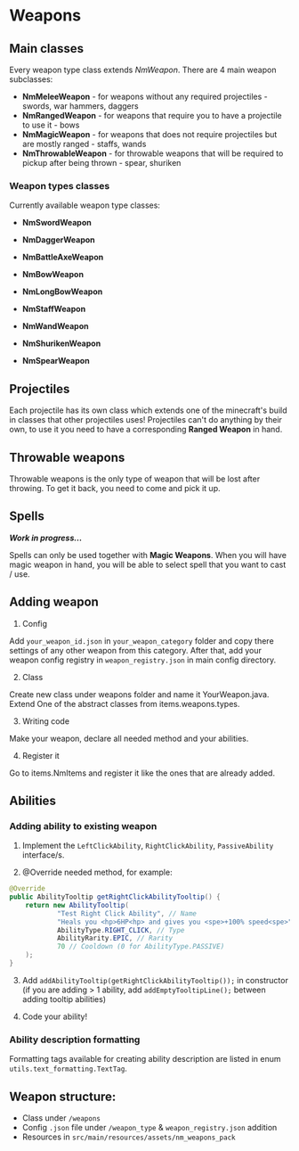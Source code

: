 # Weapons

## Main classes 
Every weapon type class extends *NmWeapon*.
There are 4 main weapon subclasses:

* **NmMeleeWeapon** - for weapons without any required projectiles - swords, war hammers, daggers
* **NmRangedWeapon** - for weapons that require you to have a projectile to use it - bows
* **NmMagicWeapon** - for weapons that does not require projectiles but are mostly ranged - staffs, wands
* **NmThrowableWeapon** - for throwable weapons that will be required to pickup after being thrown - spear, shuriken

### Weapon types classes

Currently available weapon type classes:

* **NmSwordWeapon**
* **NmDaggerWeapon**
* **NmBattleAxeWeapon**

* **NmBowWeapon**
* **NmLongBowWeapon**
  
* **NmStaffWeapon**
* **NmWandWeapon**
  
* **NmShurikenWeapon**
* **NmSpearWeapon**

## Projectiles

Each projectile has its own class which extends one of the minecraft's build in
classes that other projectiles uses! Projectiles can't do anything by their own,
to use it you need to have a corresponding **Ranged Weapon** in hand.

## Throwable weapons

Throwable weapons is the only type of weapon that will be lost after throwing.
To get it back, you need to come and pick it up.

## Spells

***Work in progress...***

Spells can only be used together with **Magic Weapons**. When you will have magic
weapon in hand, you will be able to select spell that you want to cast / use.

## Adding weapon

1. Config

Add `your_weapon_id.json` in `your_weapon_category` folder and copy there settings of
any other weapon from this category. After that, add your weapon config registry in
`weapon_registry.json` in main config directory.

2. Class

Create new class under weapons folder and name it YourWeapon.java.
Extend One of the abstract classes from items.weapons.types.

3. Writing code

Make your weapon, declare all needed method and your abilities.

4. Register it

Go to items.NmItems and register it like the ones that are already added.

## Abilities

### Adding ability to existing weapon

1. Implement the `LeftClickAbility`, `RightClickAbility`, `PassiveAbility` interface/s.

2. @Override needed method, for example:
```java
@Override
public AbilityTooltip getRightClickAbilityTooltip() {
    return new AbilityTooltip(
            "Test Right Click Ability", // Name
            "Heals you <hp>6HP<hp> and gives you <spe>+100% speed<spe>", // Description
            AbilityType.RIGHT_CLICK, // Type
            AbilityRarity.EPIC, // Rarity
            70 // Cooldown (0 for AbilityType.PASSIVE)
    );
}
```

3. Add `addAbilityTooltip(getRightClickAbilityTooltip());` in constructor
   (if you are adding > 1 ability, add `addEmptyTooltipLine();` between adding tooltip
   abilities)
   
4. Code your ability!

### Ability description formatting

Formatting tags available for creating ability description 
are listed in enum `utils.text_formatting.TextTag`.


## Weapon structure:
* Class under `/weapons`
* Config `.json` file under `/weapon_type` & `weapon_registry.json` addition
* Resources in `src/main/resources/assets/nm_weapons_pack`



